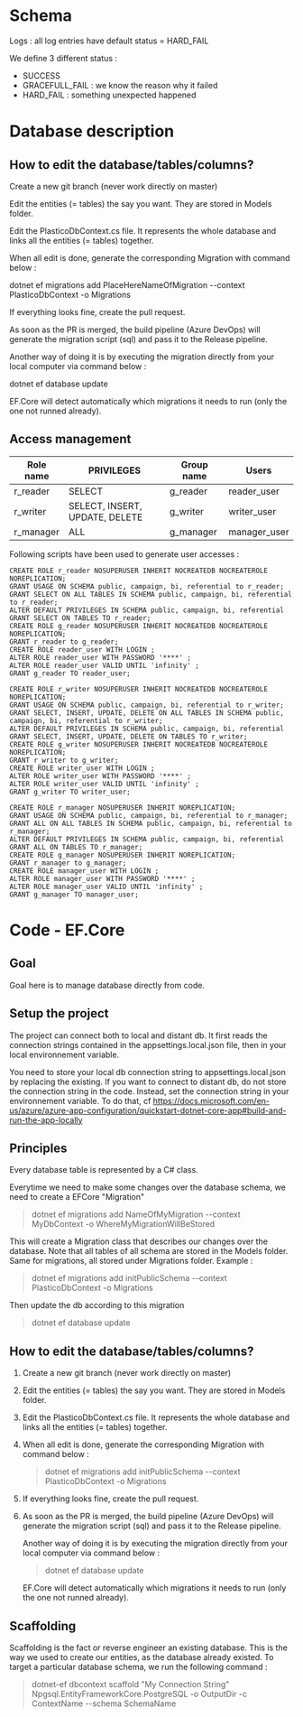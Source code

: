 # Schema

<insert database schema image>

Logs : all log entries have default status = HARD_FAIL

We define 3 different status : 

* SUCCESS
* GRACEFULL_FAIL : we know the reason why it failed
* HARD_FAIL : something unexpected happened

# Database description
## How to edit the database/tables/columns?
Create a new git branch (never work directly on master)

Edit the entities (= tables) the say you want. They are stored in Models folder.

Edit the PlasticoDbContext.cs file. It represents the whole database and links all the entities (= tables) together.

When all edit is done, generate the corresponding Migration with command below :

dotnet ef migrations add PlaceHereNameOfMigration --context PlasticoDbContext -o Migrations

If everything looks fine, create the pull request.

As soon as the PR is merged, the build pipeline (Azure DevOps) will generate the migration script (sql) and pass it to the Release pipeline.

Another way of doing it is by executing the migration directly from your local computer via command below :

dotnet ef database update

EF.Core will detect automatically which migrations it needs to run (only the one not runned already).
## Access management
| Role name            | PRIVILEGES  | Group name       | Users            |
|  ----------------| ---------------  | -------- | -------- |
|r_reader | SELECT | g_reader |reader_user|
| r_writer| SELECT, INSERT, UPDATE, DELETE | g_writer |writer_user|
| r_manager| ALL | g_manager |manager_user|

Following scripts have been used to generate user accesses : 

```plsql
CREATE ROLE r_reader NOSUPERUSER INHERIT NOCREATEDB NOCREATEROLE NOREPLICATION;
GRANT USAGE ON SCHEMA public, campaign, bi, referential to r_reader;
GRANT SELECT ON ALL TABLES IN SCHEMA public, campaign, bi, referential to r_reader;
ALTER DEFAULT PRIVILEGES IN SCHEMA public, campaign, bi, referential GRANT SELECT ON TABLES TO r_reader;
CREATE ROLE g_reader NOSUPERUSER INHERIT NOCREATEDB NOCREATEROLE NOREPLICATION;
GRANT r_reader to g_reader;
CREATE ROLE reader_user WITH LOGIN ;
ALTER ROLE reader_user WITH PASSWORD '****' ;
ALTER ROLE reader_user VALID UNTIL 'infinity' ;
GRANT g_reader TO reader_user;
```

```plsql
CREATE ROLE r_writer NOSUPERUSER INHERIT NOCREATEDB NOCREATEROLE NOREPLICATION;
GRANT USAGE ON SCHEMA public, campaign, bi, referential to r_writer;
GRANT SELECT, INSERT, UPDATE, DELETE ON ALL TABLES IN SCHEMA public, campaign, bi, referential to r_writer;
ALTER DEFAULT PRIVILEGES IN SCHEMA public, campaign, bi, referential GRANT SELECT, INSERT, UPDATE, DELETE ON TABLES TO r_writer;
CREATE ROLE g_writer NOSUPERUSER INHERIT NOCREATEDB NOCREATEROLE NOREPLICATION;
GRANT r_writer to g_writer;
CREATE ROLE writer_user WITH LOGIN ;
ALTER ROLE writer_user WITH PASSWORD '****' ;
ALTER ROLE writer_user VALID UNTIL 'infinity' ;
GRANT g_writer TO writer_user;
```


```plsql
CREATE ROLE r_manager NOSUPERUSER INHERIT NOREPLICATION;
GRANT USAGE ON SCHEMA public, campaign, bi, referential to r_manager;
GRANT ALL ON ALL TABLES IN SCHEMA public, campaign, bi, referential to r_manager;
ALTER DEFAULT PRIVILEGES IN SCHEMA public, campaign, bi, referential GRANT ALL ON TABLES TO r_manager;
CREATE ROLE g_manager NOSUPERUSER INHERIT NOREPLICATION;
GRANT r_manager to g_manager;
CREATE ROLE manager_user WITH LOGIN ;
ALTER ROLE manager_user WITH PASSWORD '****' ;
ALTER ROLE manager_user VALID UNTIL 'infinity' ;
GRANT g_manager TO manager_user;
```



# Code - EF.Core

## Goal
Goal here is to manage database directly from code.

## Setup the project
The project can connect both to local and distant db. It first reads the connection strings contained in the appsettings.local.json file, then in your local environnement variable.

You need to store your local db connection string to appsettings.local.json by replacing the existing.
If you want to connect to distant db, do not store the connection string in the code. Instead, set the connection string in your environnement variable.
To do that, cf https://docs.microsoft.com/en-us/azure/azure-app-configuration/quickstart-dotnet-core-app#build-and-run-the-app-locally

## Principles
Every database table is represented by a C# class.

Everytime we need to make some changes over the database schema, we need to create a EFCore "Migration"
> dotnet ef migrations add NameOfMyMigration --context MyDbContext -o WhereMyMigrationWillBeStored

This will create a Migration class that describes our changes over the database.
Note that all tables of all schema are stored in the Models folder. Same for migrations, all stored under Migrations folder.
Example : 

> dotnet ef migrations add initPublicSchema --context PlasticoDbContext -o Migrations


Then update the db according to this migration
> dotnet ef database update

## How to edit the database/tables/columns?

1. Create a new git branch (never work directly on master)

2. Edit the entities (= tables) the say you want. They are stored in Models folder.

3. Edit the PlasticoDbContext.cs file. It represents the whole database and links all the entities (= tables) together.

4. When all edit is done, generate the corresponding Migration with command below : 

   > dotnet ef migrations add initPublicSchema --context PlasticoDbContext -o Migrations

5. If everything looks fine, create the pull request.

6. As soon as the PR is merged, the build pipeline (Azure DevOps) will generate the migration script (sql) and pass it to the Release pipeline.

   Another way of doing it is by executing the migration directly from your local computer via command below : 

   > dotnet ef database update

   EF.Core will detect automatically which migrations it needs to run (only the one not runned already).

## Scaffolding

Scaffolding is the fact or reverse engineer an existing database. This is the way we used to create our entities, as the database already existed.
To target a particular database schema, we run the following command : 
> dotnet-ef dbcontext scaffold "My Connection String" Npgsql.EntityFrameworkCore.PostgreSQL -o OutputDir -c ContextName --schema SchemaName
